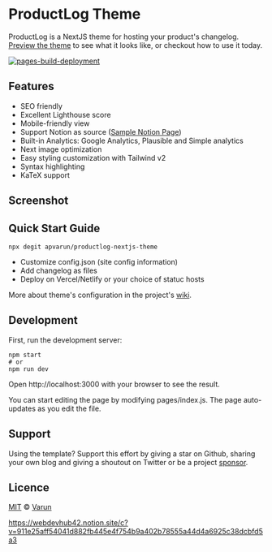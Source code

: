 # ProductLog Theme

ProductLog is a NextJS theme for hosting your product's changelog. [Preview the theme](https://notion-nro8y8drl-bgoonz.vercel.app/) to see what it looks like, or checkout how to use it today.


[![pages-build-deployment](https://github.com/bgoonz/notion-cms/actions/workflows/pages/pages-build-deployment/badge.svg)](https://github.com/bgoonz/notion-cms/actions/workflows/pages/pages-build-deployment)

## Features

- SEO friendly
- Excellent Lighthouse score
- Mobile-friendly view
- Support Notion as source ([Sample Notion Page](https://webdevhub42.notion.site/cbde2cdc46a14dfcaf5169eab225c30b))
- Built-in Analytics: Google Analytics, Plausible and Simple analytics
- Next image optimization
- Easy styling customization with Tailwind v2
- Syntax highlighting
- KaTeX support

## Screenshot



## Quick Start Guide

```
npx degit apvarun/productlog-nextjs-theme
```

- Customize config.json (site config information)
- Add changelog as files
- Deploy on Vercel/Netlify or your choice of statuc hosts

More about theme's configuration in the project's [wiki](https://github.com/apvarun/productlog-nextjs-theme/wiki/Configuration).

## Development

First, run the development server:

```
npm start
# or
npm run dev
```

Open http://localhost:3000 with your browser to see the result.

You can start editing the page by modifying pages/index.js. The page auto-updates as you edit the file.

## Support

Using the template? Support this effort by giving a star on Github, sharing your own blog and giving a shoutout on Twitter or be a project [sponsor](https://buymeacoffee.com/apvarun).

## Licence

[MIT](https://github.com/apvarun/productlog-nextjs-theme/blob/master/LICENSE) © [Varun](https://apvarun.com)

https://webdevhub42.notion.site/c?v=911e25aff54041d882fb445e4f754b9a402b78555a44d4a6925c38dcbfd5a3
